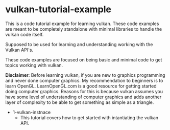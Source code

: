 # vulkan-tutorial-example


This is a code tutorial example for learning vulkan. These code examples are meant to be completely standalone with minimal libraries to handle the vulkan code itself.

Supposed to be used for learning and understanding working with the Vulkan API's.

These code examples are focused on being basic and minimal code to get topics working with vulkan.

**Disclaimer**: Before learning vulkan, if you are new to graphics programming and never done computer graphics. My recommendation to beginners is to learn OpenGL. LearnOpenGL.com is a good resource for getting started doing computer graphics. Reasons for this is because vulkan assumes you have some level of understanding of computer graphics and adds another layer of complexity to be able to get something as simple as a triangle.

* 1-vulkan-instnace
    * This tutorial covers how to get started with intantiating the vulkan API.